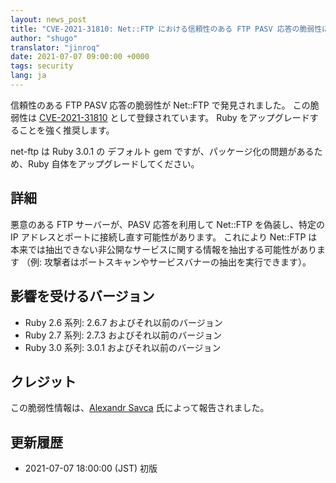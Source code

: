 ```yaml
---
layout: news_post
title: "CVE-2021-31810: Net::FTP における信頼性のある FTP PASV 応答の脆弱性について"
author: "shugo"
translator: "jinroq"
date: 2021-07-07 09:00:00 +0000
tags: security
lang: ja
---
```


信頼性のある FTP PASV 応答の脆弱性が Net::FTP で発見されました。
この脆弱性は [CVE-2021-31810](https://www.cve.org/CVERecord?id=CVE-2021-31810) として登録されています。
Ruby をアップグレードすることを強く推奨します。

net-ftp は Ruby 3.0.1 の デフォルト gem ですが、パッケージ化の問題があるため、Ruby 自体をアップグレードしてください。

## 詳細

悪意のある FTP サーバーが、PASV 応答を利用して Net::FTP を偽装し、特定の IP アドレスとポートに接続し直す可能性があります。
これにより Net::FTP は本来では抽出できない非公開なサービスに関する情報を抽出する可能性があります
（例: 攻撃者はポートスキャンやサービスバナーの抽出を実行できます）。

## 影響を受けるバージョン

* Ruby 2.6 系列: 2.6.7 およびそれ以前のバージョン
* Ruby 2.7 系列: 2.7.3 およびそれ以前のバージョン
* Ruby 3.0 系列: 3.0.1 およびそれ以前のバージョン

## クレジット

この脆弱性情報は、[Alexandr Savca](https://hackerone.com/chinarulezzz) 氏によって報告されました。

## 更新履歴

* 2021-07-07 18:00:00 (JST) 初版
